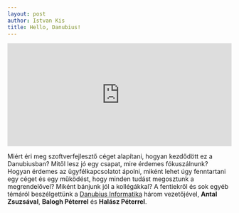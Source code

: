 ```yaml
---
layout: post
author: Istvan Kis
title: Hello, Danubius!
---
```

<iframe src="https://open.spotify.com/embed/episode/6JWcXPF5OiLfgMo2lKC39t?utm_source=generator" width="100%" height="232" frameBorder="0" allowfullscreen="" allow="autoplay; clipboard-write; encrypted-media; fullscreen; picture-in-picture"></iframe>

Miért éri meg szoftverfejlesztő céget alapítani, hogyan kezdődött ez a Danubiusban? Mitől lesz jó egy csapat, mire érdemes fókuszálnunk? Hogyan érdemes az ügyfélkapcsolatot ápolni, miként lehet úgy fenntartani egy céget és egy működést, hogy minden tudást megosztunk a megrendelővel? Miként bánjunk jól a kollégákkal? A fentiekről és sok egyéb témáról beszélgettünk a [Danubius Informatika](https://danubiusinfo.hu/) három vezetőjével, **Antal Zsuzsával**, **Balogh Péterrel** és **Halász Péterrel**.
